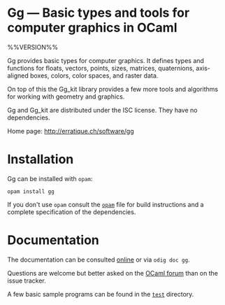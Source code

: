 Gg — Basic types and tools for computer graphics in OCaml
=========================================================
%%VERSION%%

Gg provides basic types for computer graphics. It defines types and
functions for floats, vectors, points, sizes, matrices, quaternions,
axis-aligned boxes, colors, color spaces, and raster data.

On top of this the Gg_kit library provides a few more tools and
algorithms for working with geometry and graphics.

Gg and Gg_kit are distributed under the ISC license. They have
no dependencies.

Home page: <http://erratique.ch/software/gg>  

# Installation

Gg can be installed with `opam`:

    opam install gg

If you don't use `opam` consult the [`opam`](opam) file for build
instructions and a complete specification of the dependencies.

# Documentation

The documentation can be consulted [online] or via `odig doc gg`.

Questions are welcome but better asked on the [OCaml forum] than on
the issue tracker.

A few basic sample programs can be found in the [`test`](test/)
directory.

[online]: https://erratique.ch/software/gg
[OCaml forum]: https://discuss.ocaml.org/

